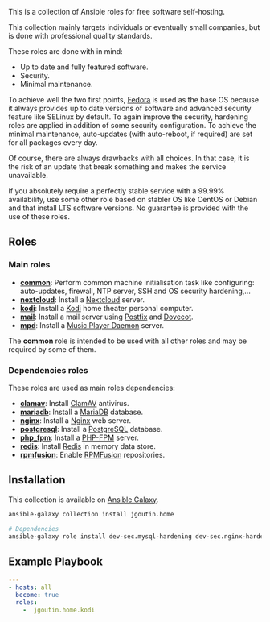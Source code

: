 This is a collection of Ansible roles for free software self-hosting.

This collection mainly targets individuals or eventually small companies, but is
done with professional quality standards.

These roles are done with in mind:

* Up to date and fully featured software.
* Security.
* Minimal maintenance.

To achieve well the two first points, [Fedora](https://getfedora.org/) is used
as the base OS because it always provides up to date versions of software and
advanced security feature like SELinux by default.
To again improve the security, hardening roles are applied in addition of some
security configuration.
To achieve the minimal maintenance, auto-updates (with auto-reboot, if required)
are set for all packages every day.

Of course, there are always drawbacks with all choices. In that case, it is the
risk of an update that break something and makes the service unavailable.

If you absolutely require a perfectly stable service with a 99.99% availability,
use some other role based on stabler OS like CentOS or Debian and that install
LTS software versions.
No guarantee is provided with the use of these roles.

## Roles

### Main roles

* [**common**](docs/common.md): Perform common machine initialisation task like
  configuring: auto-updates, firewall, NTP server, SSH and OS security
  hardening,...
* [**nextcloud**](docs/nextcloud.md): Install a
  [Nextcloud](https://nextcloud.com) server.
* [**kodi**](docs/kodi.md): Install a [Kodi](https://kodi.tv) home theater
  personal computer.
* [**mail**](docs/mail.md): Install a mail server using
  [Postfix](http://www.postfix.org/) and [Dovecot](https://www.dovecot.org/).
* [**mpd**](docs/mpd.md): Install a
  [Music Player Daemon](https://www.musicpd.org/) server.

The **common** role is intended to be used with all other roles and may be
required by some of them.

### Dependencies roles

These roles are used as main roles dependencies:

* [**clamav**](docs/clamav.md): Install [ClamAV](https://www.clamav.net)
  antivirus.
* [**mariadb**](docs/mariadb.md): Install a [MariaDB](https://mariadb.org)
  database.
* [**nginx**](docs/nginx.md): Install a [Nginx](https://nginx.org) web server.
* [**postgresql**](docs/postgresql.md): Install a
  [PostgreSQL](https://www.postgresql.org) database.
* [**php_fpm**](docs/php_fpm.md): Install a [PHP-FPM](https://php-fpm.org)
  server.
* [**redis**](docs/redis.md): Install [Redis](https://redis.io) in memory data
  store.
* [**rpmfusion**](docs/rpmfusion.md): Enable [RPMFusion](https://rpmfusion.org)
  repositories.

## Installation

This collection is available on
[Ansible Galaxy](https://galaxy.ansible.com/jgoutin/home).

```bash
ansible-galaxy collection install jgoutin.home

# Dependencies
ansible-galaxy role install dev-sec.mysql-hardening dev-sec.nginx-hardening dev-sec.os-hardening dev-sec.ssh-hardening
```

## Example Playbook

```yaml
---
- hosts: all
  become: true
  roles:
    -  jgoutin.home.kodi
```
